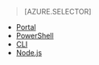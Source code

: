 > [AZURE.SELECTOR]
- [Portal](../articles/data-lake-analytics/data-lake-analytics-manage-use-portal.md)
- [PowerShell](../articles/data-lake-analytics/data-lake-analytics-manage-use-powershell.md)
- [CLI](../articles/data-lake-analytics/data-lake-analytics-manage-use-cli.md)
- [Node.js](../articles/data-lake-analytics/data-lake-analytics-manage-use-nodejs.md)


